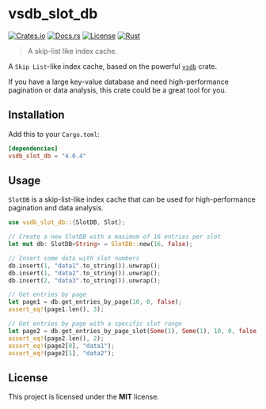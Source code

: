 # vsdb_slot_db

[![Crates.io](https://img.shields.io/crates/v/vsdb_slot_db.svg)](https://crates.io/crates/vsdb_slot_db)
[![Docs.rs](https://docs.rs/vsdb_slot_db/badge.svg)](https://docs.rs/vsdb_slot_db)
[![License](https://img.shields.io/badge/license-MIT-blue.svg)](../../LICENSE)
[![Rust](https://github.com/rust-util-collections/vsdb/actions/workflows/rust.yml/badge.svg)](https://github.com/rust-util-collections/vsdb/actions/workflows/rust.yml)

> A skip-list like index cache.

A `Skip List`-like index cache, based on the powerful [`vsdb`](https://crates.io/crates/vsdb) crate.

If you have a large key-value database and need high-performance pagination or data analysis, this crate could be a great tool for you.

## Installation

Add this to your `Cargo.toml`:

```toml
[dependencies]
vsdb_slot_db = "4.0.4"
```

## Usage

`SlotDB` is a skip-list-like index cache that can be used for high-performance pagination and data analysis.

```rust
use vsdb_slot_db::{SlotDB, Slot};

// Create a new SlotDB with a maximum of 16 entries per slot
let mut db: SlotDB<String> = SlotDB::new(16, false);

// Insert some data with slot numbers
db.insert(1, "data1".to_string()).unwrap();
db.insert(1, "data2".to_string()).unwrap();
db.insert(2, "data3".to_string()).unwrap();

// Get entries by page
let page1 = db.get_entries_by_page(10, 0, false);
assert_eq!(page1.len(), 3);

// Get entries by page with a specific slot range
let page2 = db.get_entries_by_page_slot(Some(1), Some(1), 10, 0, false);
assert_eq!(page2.len(), 2);
assert_eq!(page2[0], "data1");
assert_eq!(page2[1], "data2");
```

## License

This project is licensed under the **MIT** license.